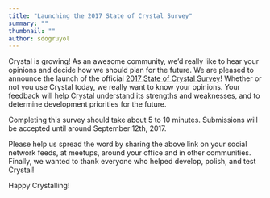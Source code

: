 ```yaml
---
title: "Launching the 2017 State of Crystal Survey"
summary: ""
thumbnail: ""
author: sdogruyol
---
```


Crystal is growing! As an awesome community, we’d really like to hear your opinions and decide how we should plan for the future. We are pleased to announce the launch of the official [2017 State of Crystal Survey](https://goo.gl/forms/Afl1rqvaO3LcaxHr1)! Whether or not you use Crystal today, we really want to know your opinions. Your feedback will help Crystal understand its strengths and weaknesses, and to determine development priorities for the future.

Completing this survey should take about 5 to 10 minutes. Submissions will be accepted until around September 12th, 2017.

Please help us spread the word by sharing the above link on your social network feeds, at meetups, around your office and in other communities.
Finally, we wanted to thank everyone who helped develop, polish, and test Crystal!

Happy Crystalling!
